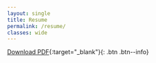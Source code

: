 ```yaml
---
layout: single
title: Resume
permalink: /resume/
classes: wide
---
```


[Download PDF](https://TylerPollard410.github.io/assets/download/resume.pdf){:target="_blank"}{: .btn .btn--info}

<object data="https://TylerPollard410.github.io/assets/download/resume.pdf?#scrollbar=0&toolbar=0&navpanes=0" width="100%" height="100%" type="application/pdf"></object>

